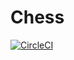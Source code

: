 # Chess

[![CircleCI](https://circleci.com/gh/pringon/chess.svg?style=svg)](https://circleci.com/gh/pringon/chess)
